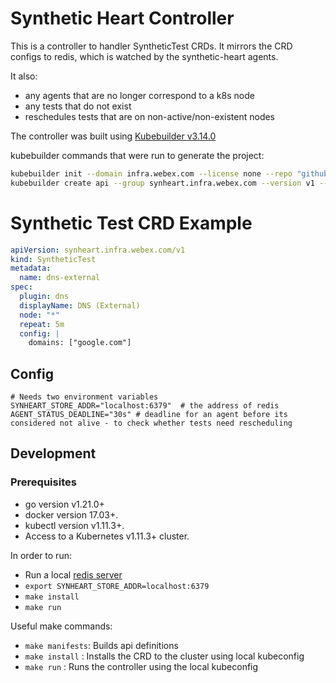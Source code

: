 # Synthetic Heart Controller

This is a controller to handler SyntheticTest CRDs. It mirrors the CRD configs to redis, which
is watched by the synthetic-heart agents.

It also:

- any agents that are no longer correspond to a k8s node
- any tests that do not exist
- reschedules tests that are on non-active/non-existent nodes

The controller was built using [Kubebuilder v3.14.0](https://github.com/kubernetes-sigs/kubebuilder)

kubebuilder commands that were run to generate the project:

```sh
kubebuilder init --domain infra.webex.com --license none --repo "github.com/cisco-open/synthetic-heart/controller"
kubebuilder create api --group synheart.infra.webex.com --version v1 --kind SyntheticTest
```

# Synthetic Test CRD Example

```yaml
apiVersion: synheart.infra.webex.com/v1
kind: SyntheticTest
metadata:
  name: dns-external
spec:
  plugin: dns
  displayName: DNS (External)
  node: "*"
  repeat: 5m
  config: |
    domains: ["google.com"]
```

## Config

```
# Needs two environment variables
SYNHEART_STORE_ADDR="localhost:6379"  # the address of redis
AGENT_STATUS_DEADLINE="30s" # deadline for an agent before its considered not alive - to check whether tests need rescheduling
```

## Development

### Prerequisites

- go version v1.21.0+
- docker version 17.03+.
- kubectl version v1.11.3+.
- Access to a Kubernetes v1.11.3+ cluster.

In order to run:

- Run a local [redis server](https://redis.io/download)
- `export SYNHEART_STORE_ADDR=localhost:6379`
- `make install`
- `make run`

Useful make commands:

- `make manifests`: Builds api definitions
- `make install` : Installs the CRD to the cluster using local kubeconfig
- `make run` : Runs the controller using the local kubeconfig
